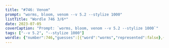 ```yaml
---
title: "#746: Venom"
prompt: "worms, bloom, venom --v 5.2 --stylize 1000"
listTitle: "Wordle 746 3/6*"
date: 2023-07-05
coverCaption: "Prompt: `worms, bloom, venom --v 5.2 --stylize 1000`"
tags: ["--v 5.2", "--stylize 1000"]
wordle: {"number":746,"guesses":[{"word":"worms","represented":false},{"word":"bloom","represented":true},{"word":"venom","represented":true}],"yes_count":2}
---
```

